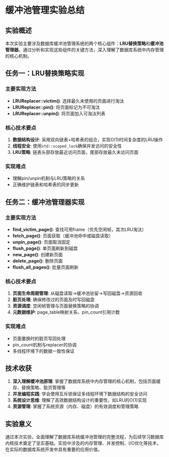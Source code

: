 # 缓冲池管理实验总结

## 实验概述

本次实验主要涉及数据库缓冲池管理系统的两个核心组件：**LRU替换策略**和**缓冲池管理器**。通过分析和实现这些组件的关键方法，深入理解了数据库系统中内存管理的核心机制。

## 任务一：LRU替换策略实现

### 主要实现方法
- **LRUReplacer::victim()**: 选择最久未使用的页面进行淘汰
- **LRUReplacer::pin()**: 将页面标记为不可淘汰
- **LRUReplacer::unpin()**: 将页面加入可淘汰列表

### 核心技术要点
1. **数据结构设计**: 采用双向链表+哈希表的组合，实现O(1)时间复杂度的LRU操作
2. **线程安全**: 使用`std::scoped_lock`确保并发访问的安全性
3. **LRU策略**: 链表头部存放最近访问页面，尾部存放最久未访问页面

### 实现难点
- 理解pin/unpin机制与LRU策略的关系
- 正确维护链表和哈希表的同步更新

## 任务二：缓冲池管理器实现

### 主要实现方法
- **find_victim_page()**: 查找可用frame（优先空闲帧，其次LRU淘汰）
- **fetch_page()**: 页面获取（缓冲池命中或磁盘读取）
- **unpin_page()**: 页面取消固定
- **flush_page()**: 单页面刷新到磁盘
- **new_page()**: 创建新页面
- **delete_page()**: 删除页面
- **flush_all_pages()**: 批量页面刷新

### 核心技术要点
1. **页面生命周期管理**: 从磁盘读取→缓冲池驻留→写回磁盘→资源回收
2. **脏页处理**: 确保修改过的页面及时写回磁盘
3. **资源调度**: 空闲帧管理与页面替换策略的协调
4. **元数据维护**: page_table映射关系、pin_count引用计数

### 实现难点
- 页面置换时的脏页写回处理
- pin_count机制与replacer的协调
- 多线程环境下的数据一致性保证

## 技术收获

1. **深入理解缓冲池原理**: 掌握了数据库系统中内存管理的核心机制，包括页面缓存、替换策略、脏页管理等
2. **并发编程实践**: 学会使用互斥锁保证多线程环境下数据结构的安全访问
3. **系统设计思维**: 理解了高效数据结构设计的重要性，如LRU的O(1)实现
4. **资源管理**: 掌握了系统资源（内存、磁盘）的有效调度和管理策略

## 实验意义

通过本次实验，全面理解了数据库系统缓冲池管理的完整流程，为后续学习数据库内核技术奠定了坚实基础。实验中涉及的内存管理、并发控制、I/O优化等技术，在实际的数据库系统开发中具有重要的应用价值。